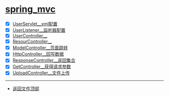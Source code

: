 
# [spring_mvc](../README.md)

- [x] [UserServlet__xml配置](src/main/java/com/cpucode/web/UserServlet.java)
- [x] [UserListener__监听器配置](src/main/java/com/cpucode/web/UserListener.java)
- [x] [UserController__](src/main/java/com/cpucode/controller/UserController.java)
- [x] [ResourController__](src/main/java/com/cpucode/controller/ResourController.java)
- [x] [ModelController__页面跳转](src/main/java/com/cpucode/controller/ModelController.java)
- [x] [HttpController__回写数据](src/main/java/com/cpucode/controller/HttpController.java)
- [x] [ResponseController__返回集合](src/main/java/com/cpucode/controller/ResponseController.java)
- [x] [GetController__获得请求参数](src/main/java/com/cpucode/controller/GetController.java)
- [x] [UploadController__文件上传](src/main/java/com/cpucode/controller/UploadController.java)

-----------------

- [返回文件顶部](../README.md)